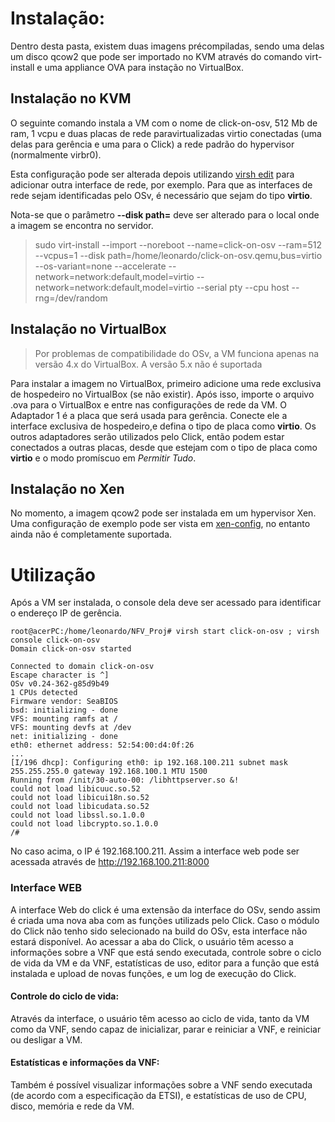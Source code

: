 # Instalação:
Dentro desta pasta, existem duas imagens précompiladas, sendo uma delas um disco qcow2 que pode ser importado no KVM através do comando virt-install e uma appliance OVA para instação no VirtualBox.

## Instalação no KVM

O seguinte comando instala a VM com o nome de click-on-osv, 512 Mb de ram, 1 vcpu e duas placas de rede paravirtualizadas virtio conectadas (uma delas para gerência e uma para o Click) a rede padrão do hypervisor (normalmente virbr0).

Esta configuração pode ser alterada depois utilizando [virsh edit](https://access.redhat.com/documentation/en-US/Red_Hat_Enterprise_Linux/6/html/Virtualization_Administration_Guide/sect-Managing_guest_virtual_machines_with_virsh-Editing_a_guest_virtual_machines_configuration_file.html) para adicionar outra interface de rede, por exemplo. Para que as interfaces de rede sejam identificadas pelo OSv, é necessário que sejam do tipo **virtio**.

Nota-se que o parâmetro **--disk path=** deve ser alterado para o local onde a imagem se encontra no servidor.

>sudo virt-install --import --noreboot --name=click-on-osv --ram=512 --vcpus=1 --disk path=/home/leonardo/click-on-osv.qemu,bus=virtio --os-variant=none --accelerate --network=network:default,model=virtio --network=network:default,model=virtio --serial pty --cpu host --rng=/dev/random

## Instalação no VirtualBox
>Por problemas de compatibilidade do OSv, a VM funciona apenas na versão 4.x do VirtualBox. A versão 5.x não é suportada

Para instalar a imagem no VirtualBox, primeiro adicione uma rede exclusiva de hospedeiro no VirtualBox (se não existir). Após isso, importe o arquivo .ova para o VirtualBox e entre nas configurações de rede da VM.
O Adaptador 1 é a placa que será usada para gerência. Conecte ele a interface exclusiva de hospedeiro,e defina o tipo de placa como **virtio**. Os outros adaptadores serão utilizados pelo Click, então podem estar conectados a outras placas, desde que estejam com o tipo de placa como **virtio** e o modo promíscuo em *Permitir Tudo*.

## Instalação no Xen
No momento, a imagem qcow2 pode ser instalada em um hypervisor Xen. Uma configuração de exemplo pode ser vista em [xen-config](./xen-config), no entanto ainda não é completamente suportada.

# Utilização

Após a VM ser instalada, o console dela deve ser acessado para identificar o endereço IP de gerência.
```
root@acerPC:/home/leonardo/NFV_Proj# virsh start click-on-osv ; virsh console click-on-osv
Domain click-on-osv started

Connected to domain click-on-osv
Escape character is ^]
OSv v0.24-362-g85d9b49
1 CPUs detected
Firmware vendor: SeaBIOS
bsd: initializing - done
VFS: mounting ramfs at /
VFS: mounting devfs at /dev
net: initializing - done
eth0: ethernet address: 52:54:00:d4:0f:26
...
[I/196 dhcp]: Configuring eth0: ip 192.168.100.211 subnet mask 255.255.255.0 gateway 192.168.100.1 MTU 1500
Running from /init/30-auto-00: /libhttpserver.so &!
could not load libicuuc.so.52
could not load libicui18n.so.52
could not load libicudata.so.52
could not load libssl.so.1.0.0
could not load libcrypto.so.1.0.0
/#

```
No caso acima, o IP é 192.168.100.211. Assim a interface web pode ser acessada através de http://192.168.100.211:8000

### Interface WEB
A interface Web do click é uma extensão da interface do OSv, sendo assim é criada uma nova aba com as funções utilizads pelo Click. Caso o módulo do Click não tenho sido selecionado na build do OSv, esta interface não estará disponível. Ao acessar a aba do Click, o usuário têm acesso a informações sobre a VNF que está sendo executada, controle sobre o ciclo de vida da VM e da VNF, estatísticas de uso, editor para a função que está instalada e upload de novas funções, e um log de execução do Click.

#### Controle do ciclo de vida:
Através da interface, o usuário têm acesso ao ciclo de vida, tanto da VM como da VNF, sendo capaz de inicializar, parar e reiniciar a VNF, e reiniciar ou desligar a VM.

#### Estatísticas e informações da VNF:
Também é possível visualizar informações sobre a VNF sendo executada (de acordo com a especificação da ETSI), e estatísticas de uso de CPU, disco, memória e rede da VM.
